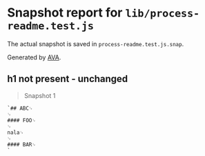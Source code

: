 # Snapshot report for `lib/process-readme.test.js`

The actual snapshot is saved in `process-readme.test.js.snap`.

Generated by [AVA](https://ava.li).

## h1 not present - unchanged

> Snapshot 1

    `## ABC␊
    ␊
    #### FOO␊
    ␊
    nala␊
    ␊
    #### BAR␊
    `
